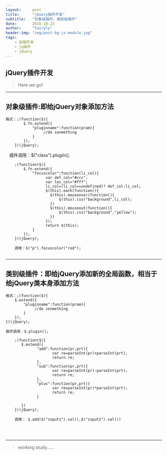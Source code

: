 ```yaml
---
layout:     post
title:      "jQuery插件开发"
subtitle:   "对象级插件、类别级插件"
date:       2016-10-23
author:     "fairyly"
header-img: "img/post-bg-js-module.jpg"
tags:
    - 前端开发
    - jq插件
    - jQuery
---
```




## jQuery插件开发

> Here we go!



---

## 对象级插件:即给jQuery对象添加方法

    格式：;(function($){
            $.fn.extend({
                "pluginname":function(pram){
                     //do sonmething 
                }
            });
        })(jQuery);
        
    插件调用：$("class").plugin();

```
    ;(function($){
        $.fn.extend({
            "focuscolor":function(li_col){
                  var def_col="#ccc";
                  var les_col="#fff";
                  li_col=(li_col==undefined)? def_col:li_col;
                  $(this).each(function(){
                    $(this).mouseover(function(){
                        $(this).css("background",li_col);
                    })
                    $(this).mouseout(function(){
                        $(this).css("background","yellow");
                    })
                  });
                  return $(this);
            }
        });
    })(jQuery);
    
    调用：$("p").focuscolor("red");
    
```

---

## 类别级插件：即给jQuery添加新的全局函数，相当于给jQuery类本身添加方法

    格式：;(function($){
        $.extend({
            "pluginname":function(pram){
                 //do sonmething 
            }
        });
    })(jQuery);
   
    插件调用：$.plugin();
    
```
    ;(function($){
       $.extend({
              "add":function(pr,prt){
                     var re=parseInt(pr)+parseInt(prt);
                     return re;
              },
              "sub":function(pr,prt){
                     var re=parseInt(pr)-parseInt(prt);
                     return re;
              },
              "plus":function(pr,prt){
                     var re=parseInt(pr)*parseInt(prt);
                     return re;
              }

       })
    })(jQuery);
    
    调用： $.add($("input1").val(),$("input2").val())
    
```
    
    
    
   ---


 
> working  study......
